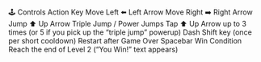 🕹️ Controls
Action	Key
Move Left	⬅️ Left Arrow
Move Right	➡️ Right Arrow
Jump	⬆️ Up Arrow
Triple Jump / Power Jumps	Tap ⬆️ Up Arrow up to 3 times (or 5 if you pick up the “triple jump” powerup)
Dash	Shift key (once per short cooldown)
Restart after Game Over	Spacebar
Win Condition	Reach the end of Level 2 (“You Win!” text appears)
